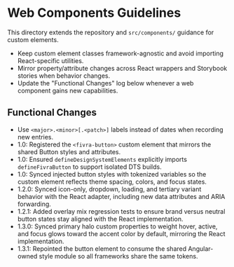 # Web Components Guidelines

This directory extends the repository and `src/components/` guidance for custom elements.

- Keep custom element classes framework-agnostic and avoid importing React-specific utilities.
- Mirror property/attribute changes across React wrappers and Storybook stories when behavior changes.
- Update the "Functional Changes" log below whenever a web component gains new capabilities.

## Functional Changes
- Use `<major>.<minor>[.<patch>]` labels instead of dates when recording new entries.
- 1.0: Registered the `<fivra-button>` custom element that mirrors the shared Button styles and attributes.
- 1.0: Ensured `defineDesignSystemElements` explicitly imports `defineFivraButton` to support isolated DTS builds.
- 1.0: Synced injected button styles with tokenized variables so the custom element reflects theme spacing, colors, and focus states.
- 1.2.0: Synced icon-only, dropdown, loading, and tertiary variant behavior with the React adapter, including new data attributes and ARIA forwarding.
- 1.2.1: Added overlay mix regression tests to ensure brand versus neutral button states stay aligned with the React implementation.
- 1.3.0: Synced primary halo custom properties to weight hover, active, and focus glows toward the accent color by default, mirroring the React implementation.
- 1.3.1: Repointed the button element to consume the shared Angular-owned style module so all frameworks share the same tokens.
